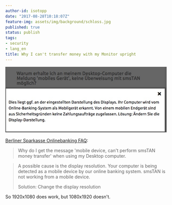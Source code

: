 ```yaml
---
author-id: isotopp
date: "2017-08-28T10:18:07Z"
feature-img: assets/img/background/schloss.jpg
published: true
status: publish
tags:
- security
- lang_en
title: Why I can't transfer money with my Monitor upright
---
```

[![](/uploads/2017/08/berliner-sparkasse.jpg)](https://www.berliner-sparkasse.de/de/home/service/faq.html?n=true)

[Berliner Sparkasse Onlinebanking FAQ](https://www.berliner-sparkasse.de/de/home/service/faq.html?n=true):

> Why do I get the message 'mobile device, can't perform smsTAN money
> transfer' when using my Desktop computer.

> A possible cause is the display resolution. Your computer is being
> detected as a mobile device by our online banking system. smsTAN is not
> working from a mobile device.
>
> Solution: Change the display resolution

So 1920x1080 does work, but 1080x1920 doesn't.

